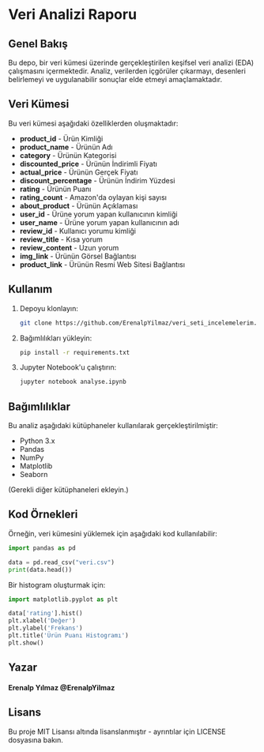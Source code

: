 # Veri Analizi Raporu

## Genel Bakış

Bu depo, bir veri kümesi üzerinde gerçekleştirilen keşifsel veri analizi (EDA) çalışmasını içermektedir. Analiz, verilerden içgörüler çıkarmayı, desenleri belirlemeyi ve uygulanabilir sonuçlar elde etmeyi amaçlamaktadır.

## Veri Kümesi

Bu veri kümesi aşağıdaki özelliklerden oluşmaktadır:

- **product_id** - Ürün Kimliği
- **product_name** - Ürünün Adı
- **category** - Ürünün Kategorisi
- **discounted_price** - Ürünün İndirimli Fiyatı
- **actual_price** - Ürünün Gerçek Fiyatı
- **discount_percentage** - Ürünün İndirim Yüzdesi
- **rating** - Ürünün Puanı
- **rating_count** - Amazon'da oylayan kişi sayısı
- **about_product** - Ürünün Açıklaması
- **user_id** - Ürüne yorum yapan kullanıcının kimliği
- **user_name** - Ürüne yorum yapan kullanıcının adı
- **review_id** - Kullanıcı yorumu kimliği
- **review_title** - Kısa yorum
- **review_content** - Uzun yorum
- **img_link** - Ürünün Görsel Bağlantısı
- **product_link** - Ürünün Resmi Web Sitesi Bağlantısı

## Kullanım

1. Depoyu klonlayın:
   ```bash
   git clone https://github.com/ErenalpYilmaz/veri_seti_incelemelerim.git
   ```
2. Bağımlılıkları yükleyin:
   ```bash
   pip install -r requirements.txt
   ```
3. Jupyter Notebook'u çalıştırın:
   ```bash
   jupyter notebook analyse.ipynb
   ```

## Bağımlılıklar

Bu analiz aşağıdaki kütüphaneler kullanılarak gerçekleştirilmiştir:

- Python 3.x
- Pandas
- NumPy
- Matplotlib
- Seaborn

(Gerekli diğer kütüphaneleri ekleyin.)

## Kod Örnekleri

Örneğin, veri kümesini yüklemek için aşağıdaki kod kullanılabilir:

```python
import pandas as pd

data = pd.read_csv("veri.csv")
print(data.head())
```

Bir histogram oluşturmak için:

```python
import matplotlib.pyplot as plt

data['rating'].hist()
plt.xlabel('Değer')
plt.ylabel('Frekans')
plt.title('Ürün Puanı Histogramı')
plt.show()
```

## Yazar

#### Erenalp Yılmaz @ErenalpYilmaz

## Lisans

Bu proje MIT Lisansı altında lisanslanmıştır - ayrıntılar için LICENSE dosyasına bakın.
